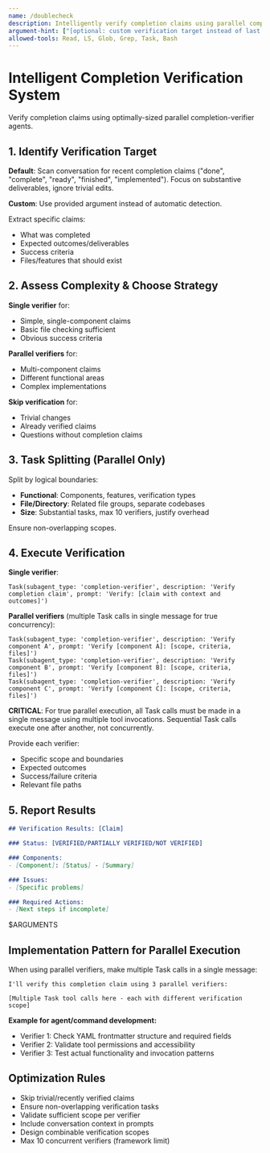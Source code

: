 ```yaml
---
name: /doublecheck
description: Intelligently verify completion claims using parallel completion-verifier agents with smart task splitting
argument-hint: ["[optional: custom verification target instead of last claim]"]
allowed-tools: Read, LS, Glob, Grep, Task, Bash
---
```

<!-- OPTIMIZATION_TIMESTAMP: 2025-08-27 10:32:55 -->

# Intelligent Completion Verification System

Verify completion claims using optimally-sized parallel completion-verifier agents.

## 1. Identify Verification Target

**Default**: Scan conversation for recent completion claims ("done", "complete", "ready", "finished", "implemented"). Focus on substantive deliverables, ignore trivial edits.

**Custom**: Use provided argument instead of automatic detection.

Extract specific claims:
- What was completed
- Expected outcomes/deliverables
- Success criteria
- Files/features that should exist

## 2. Assess Complexity & Choose Strategy

**Single verifier** for:
- Simple, single-component claims
- Basic file checking sufficient
- Obvious success criteria

**Parallel verifiers** for:
- Multi-component claims
- Different functional areas
- Complex implementations

**Skip verification** for:
- Trivial changes
- Already verified claims
- Questions without completion claims

## 3. Task Splitting (Parallel Only)

Split by logical boundaries:
- **Functional**: Components, features, verification types
- **File/Directory**: Related file groups, separate codebases
- **Size**: Substantial tasks, max 10 verifiers, justify overhead

Ensure non-overlapping scopes.

## 4. Execute Verification

**Single verifier**:
```
Task(subagent_type: 'completion-verifier', description: 'Verify completion claim', prompt: 'Verify: [claim with context and outcomes]')
```

**Parallel verifiers** (multiple Task calls in single message for true concurrency):
```
Task(subagent_type: 'completion-verifier', description: 'Verify component A', prompt: 'Verify [component A]: [scope, criteria, files]')
Task(subagent_type: 'completion-verifier', description: 'Verify component B', prompt: 'Verify [component B]: [scope, criteria, files]') 
Task(subagent_type: 'completion-verifier', description: 'Verify component C', prompt: 'Verify [component C]: [scope, criteria, files]')
```

**CRITICAL**: For true parallel execution, all Task calls must be made in a single message using multiple tool invocations. Sequential Task calls execute one after another, not concurrently.

Provide each verifier:
- Specific scope and boundaries
- Expected outcomes
- Success/failure criteria
- Relevant file paths

## 5. Report Results

```markdown
## Verification Results: [Claim]

### Status: [VERIFIED/PARTIALLY VERIFIED/NOT VERIFIED]

### Components:
- [Component]: [Status] - [Summary]

### Issues:
- [Specific problems]

### Required Actions:
- [Next steps if incomplete]
```

$ARGUMENTS

## Implementation Pattern for Parallel Execution

When using parallel verifiers, make multiple Task calls in a single message:

```
I'll verify this completion claim using 3 parallel verifiers:

[Multiple Task tool calls here - each with different verification scope]
```

**Example for agent/command development:**
- Verifier 1: Check YAML frontmatter structure and required fields
- Verifier 2: Validate tool permissions and accessibility  
- Verifier 3: Test actual functionality and invocation patterns

## Optimization Rules

- Skip trivial/recently verified claims
- Ensure non-overlapping verification tasks
- Validate sufficient scope per verifier
- Include conversation context in prompts
- Design combinable verification scopes
- Max 10 concurrent verifiers (framework limit)